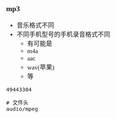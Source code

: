 <span  style="font-family: Simsun,serif; font-size: 17px; ">

### mp3

- 音乐格式不同
- 不同手机型号的手机录音格式不同
    - 有可能是
    - m4a
    - aac
    - wav(苹果)
    - 等

~~~
49443304

# 文件头
audio/mpeg
~~~


</span>